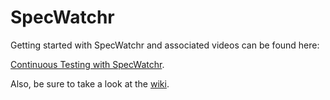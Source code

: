 SpecWatchr 
=======================
Getting started with SpecWatchr and associated videos can be found here:

[Continuous Testing with SpecWatchr](http://nspec.org/continuoustesting).

Also, be sure to take a look at the [wiki](https://github.com/amirrajan/SpecWatchr/wiki). 
